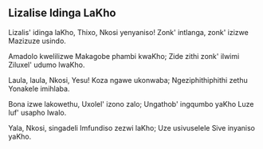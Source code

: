 ## Lizalise Idinga LaKho

Lizalis' idinga laKho, Thixo, Nkosi yenyaniso!
Zonk' intlanga, zonk' izizwe Mazizuze usindo.

Amadolo kwelilizwe Makagobe phambi kwaKho;
Zide zithi zonk' ilwimi Ziluxel' udumo lwaKho.

Laula, laula, Nkosi, Yesu! Koza ngawe ukonwaba;
Ngeziphithiphithi zethu Yonakele imihlaba.

Bona izwe lakowethu, Uxolel' izono zalo;
Ungathob' ingqumbo yaKho Luze luf' usapho lwalo.

Yala, Nkosi, singadeli Imfundiso zezwi laKho;
Uze usivuselele Sive inyaniso yaKho.

